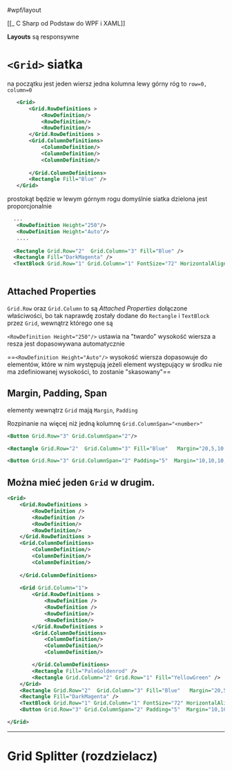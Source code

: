 #wpf/layout

[[_ C Sharp od Podstaw do WPF i XAML]]

**Layouts** są responsywne


# `<Grid>` siatka
na początku jest jeden wiersz jedna kolumna
lewy górny róg to `row=0, column=0`

```xml
   <Grid>
       <Grid.RowDefinitions >
           <RowDefinition/>
           <RowDefinition/>
           <RowDefinition/>
       </Grid.RowDefinitions >
       <Grid.ColumnDefinitions>
           <ColumnDefinition/>
           <ColumnDefinition/>
           <ColumnDefinition/>
           
       </Grid.ColumnDefinitions>
       <Rectangle Fill="Blue" />
   </Grid>    
```
prostokąt będzie w lewym górnym rogu
domyślnie siatka dzielona jest proporcjonalnie


```xml
  ...
   <RowDefinition Height="250"/>
   <RowDefinition Height="Auto"/>
   ....
  
  <Rectangle Grid.Row="2"  Grid.Column="3" Fill="Blue" />
  <Rectangle Fill="DarkMagenta" />
  <TextBlock Grid.Row="1" Grid.Column="1" FontSize="72" HorizontalAlignment="Center" VerticalAlignment="Center" FontWeight="Bold"  >X</TextBlock>
    
```
## Attached Properties
`Grid.Row` oraz `Grid.Column` to są *Attached Properties* dołączone właściwości, bo tak naprawdę zostały dodane do `Rectangle` i `TextBlock` przez `Grid`, wewnątrz którego one są

`<RowDefinition Height="250"/>` ustawia na "twardo" wysokość wiersza a resza jest dopasowywana automatycznie

==`<RowDefinition Height="Auto"/>` wysokość wiersza dopasowuje do elementów, które w nim występują
jeżeli element występujący w środku nie ma zdefiniowanej wysokości, to zostanie "skasowany"==


## Margin, Padding, Span
elementy wewnątrz `Grid` mają `Margin`, `Padding`

Rozpinanie na więcej niż jedną kolumnę `Grid.ColumnSpan="<number>"`
```xml
<Button Grid.Row="3" Grid.ColumnSpan="2"/>

<Rectangle Grid.Row="2"  Grid.Column="3" Fill="Blue"   Margin="20,5,10,5" />

<Button Grid.Row="3" Grid.ColumnSpan="2" Padding="5"  Margin="10,10,10,10" FontSize="36" >Kilknij</Button>
```

## Można mieć jeden `Grid` w drugim.
```xml
<Grid>
    <Grid.RowDefinitions >
        <RowDefinition />
        <RowDefinition />
        <RowDefinition/>
        <RowDefinition/>
    </Grid.RowDefinitions >
    <Grid.ColumnDefinitions>
        <ColumnDefinition/>
        <ColumnDefinition/>
        <ColumnDefinition/>
        
    </Grid.ColumnDefinitions>
    
    <Grid Grid.Column="1">
        <Grid.RowDefinitions >
            <RowDefinition />
            <RowDefinition />
            <RowDefinition/>
            <RowDefinition/>
        </Grid.RowDefinitions >
        <Grid.ColumnDefinitions>
            <ColumnDefinition/>
            <ColumnDefinition/>
            <ColumnDefinition/>

        </Grid.ColumnDefinitions>
        <Rectangle Fill="PaleGoldenrod" />
        <Rectangle Grid.Column="2" Grid.Row="1" Fill="YellowGreen" />
    </Grid>
    <Rectangle Grid.Row="2"  Grid.Column="3" Fill="Blue"   Margin="20,5,10,5" />
    <Rectangle Fill="DarkMagenta" />
    <TextBlock Grid.Row="1" Grid.Column="1" FontSize="72" HorizontalAlignment="Center" VerticalAlignment="Center" FontWeight="Bold"  >X</TextBlock>
    <Button Grid.Row="3" Grid.ColumnSpan="2" Padding="5"  Margin="10,10,10,10" FontSize="36" >Kilknij</Button>

</Grid>
```

-------
# Grid Splitter (rozdzielacz)


















